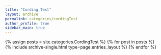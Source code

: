```yaml
---
title: "Cording Test"
layout: archive
permalink: categories/cordingTest
author_profile: true
sidebar_main: true
---
```


{% assign posts = site.categories.CordingTest %}
{% for post in posts %} {% include archive-single.html type=page.entries_layout %} {% endfor %}